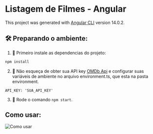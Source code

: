 # Listagem de Filmes - Angular

This project was generated with [Angular CLI](https://github.com/angular/angular-cli) version 14.0.2.

## 🛠️ Preparando o ambiente:

1. 🔮 Primeiro instale as dependencias do projeto:

```bash
npm install
```

2. 👾 Não esqueça de obter sua API key [OMDb Api](http://www.omdbapi.com/) e configurar suas variáveis de ambiente no arquivo environment.ts, que esta na pasta environment.

```
API_KEY: 'SUA_API_KEY'
```

3. 🚧 Rode o comando `npm start`.

## Como usar:

![Como usar](https://media2.giphy.com/media/IvOTa2Yx7aLCeZkmRC/giphy.gif?cid=790b7611dd5bd2f07811d407688590d97fc7dfe310495c90&rid=giphy.gif&ct=g)
